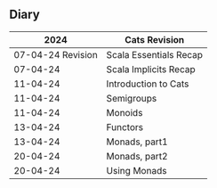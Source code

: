## Diary
| 2024              | Cats Revision          |
|-------------------|------------------------|
| 07-04-24 Revision | Scala Essentials Recap |
| 07-04-24          | Scala Implicits Recap  |
| 11-04-24          | Introduction to Cats   |
| 11-04-24          | Semigroups             |
| 11-04-24          | Monoids                |
| 13-04-24          | Functors               |
| 13-04-24          | Monads, part1          |
| 20-04-24          | Monads, part2          |
| 20-04-24          | Using Monads           |

